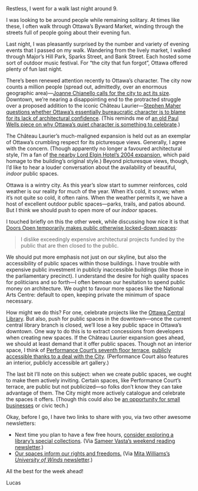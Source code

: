 Restless, I went for a walk last night around 9.

I was looking to be around people while remaining solitary. At times like these, I often walk through Ottawa’s Byward Market, winding through the streets full of people going about their evening fun.

Last night, I was pleasantly surprised by the number and variety of evening events that I passed on my walk. Wandering from the lively market, I walked through Major’s Hill Park, Sparks Street, and Bank Street. Each hosted some sort of outdoor music festival. For “the city that fun forgot”, Ottawa offered plenty of fun last night.

There’s been renewed attention recently to Ottawa’s character. The city now counts a million people (spread out, admittedly, over an enormous geographic area)—[Joanne Chianello calls for the city to act its size](https://www.cbc.ca/news/canada/ottawa/city-ottawa-one-million-analysis-1.5173545). Downtown, we’re nearing a disappointing end to the protracted struggle over a proposed addition to the iconic Château Laurier—[Stephen Maher questions whether Ottawa’s essentially bureaucratic character is to blame for its lack of architectural confidence](https://www.macleans.ca/news/canada/why-ottawa-cant-have-nice-things/). (This reminds me of [an old Paul Wells piece on why Ottawa’s quiet character is something to celebrate](https://www.macleans.ca/news/canada/world-class-whine-why-ottawas-haters-are-wrong/).)

The Château Laurier’s much-maligned expansion is held out as an exemplar of Ottawa’s crumbling respect for its picturesque views. Generally, I agree with the concern. (Though apparently no longer a favoured architectural style, I’m a fan of [the nearby Lord Elgin Hotel’s 2004 expansion](https://lordelginhotel.ca/hotel/history/), which paid homage to the building’s original style.) Beyond picturesque views, though, I’d like to hear a louder conversation about the availability of beautiful, _indoor_ public spaces.

Ottawa is a wintry city. As this year’s slow start to summer reinforces, cold weather is our reality for much of the year. When it’s cold, it snows; when it’s not quite so cold, it often rains. When the weather permits it, we have a host of excellent outdoor public spaces—parks, trails, and patios abound. But I think we should push to open more of our _indoor_ spaces.

I touched briefly on this the other week, while discussing how nice it is that [Doors Open temporarily makes public otherwise locked-down spaces](https://lucascherkewski.com/hit-and-miss/91-doors-open/):

> I dislike exceedingly expensive architectural projects funded by the public that are then closed to the public.

We should put more emphasis not just on our skyline, but also the accessibility of public spaces within those buildings. I have trouble with expensive public investment in publicly inaccessible buildings (like those in the parliamentary precinct). I understand the desire for high quality spaces for politicians and so forth—I often bemoan our hesitation to spend public money on architecture. We ought to favour more spaces like the National Arts Centre: default to open, keeping private the minimum of space necessary.

How might we do this? For one, celebrate projects like the [Ottawa Central Library](https://ottawacentrallibrary.ca/). But also, push for public spaces in the downtown—once the current central library branch is closed, we’ll lose a key public space in Ottawa’s downtown. One way to do this is to extract concessions from developers when creating new spaces. If the Château Laurier expansion goes ahead, we should at least demand that it offer public spaces. Though not an interior space, I think of [Performance Court’s seventh floor terrace](http://www.150elgin.com/public-and-green-space-150elginstreet.html), [publicly accessible thanks to a deal with the City](https://www.theglobeandmail.com/report-on-business/industry-news/property-report/curtain-opens-on-performance-court/article19296244/). (Performance Court also features an interior, publicly accessible art gallery.)

The last bit I’ll note on this subject: when we create public spaces, we ought to make them actively inviting. Certain spaces, like Performance Court’s terrace, are public but not publicized—so folks don’t know they can take advantage of them. The City might more actively catalogue and celebrate the spaces it offers. (Though this could also be [an opportunity for small businesses](http://ottawadetours.ca/tour/public_space/) or civic tech.)

Okay, before I go, I have two links to share with you, via two other awesome newsletters:

- Next time you plan to have a few free hours, [consider exploring a library’s special collections](https://tinysubversions.com/notes/library-archive-tourism/). (Via [Sameer Vasta’s weekend reading newsletter](https://www.inthemargins.ca/raptors-champions).)
- [Our spaces inform our rights and freedoms.](http://www.primitivism.com/needs-illich.htm) (Via [Mita Williams’s _University of Winds_ newsletter](https://tinyletter.com/UniversityOfWinds).)

All the best for the week ahead!

Lucas